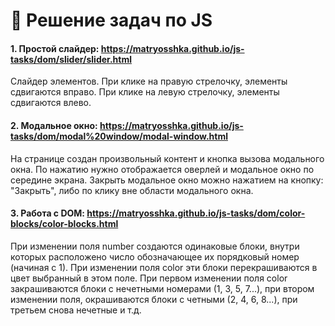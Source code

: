 # 🧙 Решение задач по JS


#### 1. Простой слайдер: https://matryosshka.github.io/js-tasks/dom/slider/slider.html

Cлайдер элементов. При клике на правую стрелочку, элементы сдвигаются вправо. При клике на левую стрелочку, элементы сдвигаются влево.

#### 2. Модальное окно: https://matryosshka.github.io/js-tasks/dom/modal%20window/modal-window.html

На странице создан произвольный контент и кнопка вызова модального окна. По нажатию нужно отображается оверлей и модальное окно по середине экрана. Закрыть модальное окно можно нажатием на кнопку: "Закрыть", либо по клику вне области модального окна.

#### 3. Работа с DOM: https://matryosshka.github.io/js-tasks/dom/color-blocks/color-blocks.html

При изменении поля number создаются одинаковые блоки, внутри которых расположено число обозначающее их порядковый номер (начиная с 1). При изменении поля color эти блоки перекрашиваются в цвет выбранный в этом поле. При первом изменении поля color закрашиваются блоки с нечетными номерами (1, 3, 5, 7...), при втором изменении поля, окрашиваются блоки с четными (2, 4, 6, 8...), при третьем снова нечетные и т.д.
